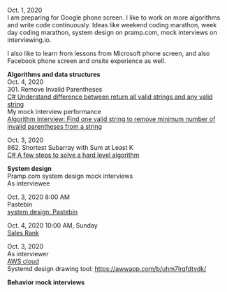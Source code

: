 Oct. 1, 2020 <br>
I am preparing for Google phone screen. I like to work on more algorithms and write code continuously. Ideas like weekend coding marathon, week day coding marathon, system design on pramp.com, mock interviews on interviewing.io. <br>

I also like to learn from lessons from Microsoft phone screen, and also Facebook phone screen and onsite experience as well. <br>

<B>Algorithms and data structures</B> <br>
Oct. 4, 2020<br>
301. Remove Invalid Parentheses<br>
[C# Understand difference between return all valid strings and any valid string](https://leetcode.com/problems/remove-invalid-parentheses/discuss/880695/C-Understand-difference-between-return-all-valid-strings-and-any-valid-string)<br>
My mock interview performance <br>
[Algorithm interview: Find one valid string to remove minimum number of invalid parentheses from a string](http://juliachencoding.blogspot.com/2020/10/algorithm-interview-find-one-valid.html)<br>

Oct. 3, 2020<br>
862. Shortest Subarray with Sum at Least K<br>
[C# A few steps to solve a hard level algorithm](https://leetcode.com/problems/shortest-subarray-with-sum-at-least-k/discuss/877884/c-a-few-steps-to-solve-a-hard-level-algorithm)<br>

<B>System design</B><br>
Pramp.com system design mock interviews<br>
As interviewee<br>

Oct. 3, 2020 8:00 AM<br>
Pastebin<br>
[system design: Pastebin](https://gist.github.com/jianminchen/4f753f2ae88a430118101ef7befde64b)<br>

Oct. 4, 2020 10:00 AM, Sunday <br>
[Sales Rank](https://gist.github.com/jianminchen/a1faadae2928621c6c311d49d9898415)

Oct. 3, 2020<br>
As interviewer<br>
[AWS cloud](https://gist.github.com/jianminchen/55003be35b9dbfeb70eae433ba1944d8)<br>
Systemd design drawing tool: https://awwapp.com/b/uhm7lrqfdtvdk/<br>

<B>Behavior mock interviews</B><br>

